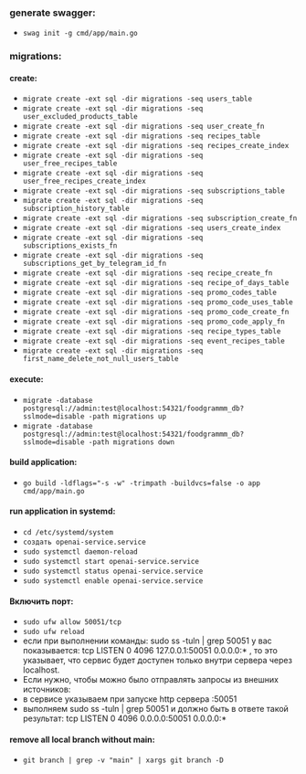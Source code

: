 ### generate swagger:
- `swag init -g cmd/app/main.go`

### migrations:

#### create:
- `migrate create -ext sql -dir migrations -seq users_table`
- `migrate create -ext sql -dir migrations -seq user_excluded_products_table`
- `migrate create -ext sql -dir migrations -seq user_create_fn`
- `migrate create -ext sql -dir migrations -seq recipes_table`
- `migrate create -ext sql -dir migrations -seq recipes_create_index`
- `migrate create -ext sql -dir migrations -seq user_free_recipes_table`
- `migrate create -ext sql -dir migrations -seq user_free_recipes_create_index`
- `migrate create -ext sql -dir migrations -seq subscriptions_table`
- `migrate create -ext sql -dir migrations -seq subscription_history_table`
- `migrate create -ext sql -dir migrations -seq subscription_create_fn`
- `migrate create -ext sql -dir migrations -seq users_create_index`
- `migrate create -ext sql -dir migrations -seq subscriptions_exists_fn`
- `migrate create -ext sql -dir migrations -seq subscriptions_get_by_telegram_id_fn`
- `migrate create -ext sql -dir migrations -seq recipe_create_fn`
- `migrate create -ext sql -dir migrations -seq recipe_of_days_table`
- `migrate create -ext sql -dir migrations -seq promo_codes_table`
- `migrate create -ext sql -dir migrations -seq promo_code_uses_table`
- `migrate create -ext sql -dir migrations -seq promo_code_create_fn`
- `migrate create -ext sql -dir migrations -seq promo_code_apply_fn`
- `migrate create -ext sql -dir migrations -seq recipe_types_table`
- `migrate create -ext sql -dir migrations -seq event_recipes_table`
- `migrate create -ext sql -dir migrations -seq first_name_delete_not_null_users_table`

#### execute:
- `migrate -database postgresql://admin:test@localhost:54321/foodgrammm_db?sslmode=disable -path migrations up`
- `migrate -database postgresql://admin:test@localhost:54321/foodgrammm_db?sslmode=disable -path migrations down`

#### build application:
- `go build -ldflags="-s -w" -trimpath -buildvcs=false -o app cmd/app/main.go`

#### run application in systemd:
- `cd /etc/systemd/system`
- `создать openai-service.service`
- `sudo systemctl daemon-reload`
- `sudo systemctl start openai-service.service`
- `sudo systemctl status openai-service.service`
- `sudo systemctl enable openai-service.service`

#### Включить порт:
- `sudo ufw allow 50051/tcp`
- `sudo ufw reload`
- если при выполнении команды: sudo ss -tuln | grep 50051 у вас показывается:
tcp    LISTEN  0       4096         127.0.0.1:50051        0.0.0.0:*
, то это указывает, что сервис будет доступен только внутри сервера через localhost. 
- Если нужно, чтобы можно было отправлять запросы из внешних источников:
- в сервисе указываем при запуске http сервера :50051
- выполняем sudo ss -tuln | grep 50051 и должно быть в ответе такой результат:
  tcp    LISTEN  0       4096           0.0.0.0:50051        0.0.0.0:*

#### remove all local branch without main:
- `git branch | grep -v "main" | xargs git branch -D`